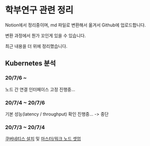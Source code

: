 # 학부연구 관련 정리

Notion에서 정리중이며, md 파일로 변환해서 옮겨서 Github에 업로드합니다.

변환 과정에서 뭔가 꼬인게 있을 수 있습니다.

최근 내용을 더 위에 정리했습니다.


## Kubernetes 분석

### 20/7/6 ~ 

노드 간 연결 인터페이스 고정 진행중...


### 20/7/4 ~ 20/7/6

기본 성능(latency / throughput) 확인 진행중... -> 중단

### 20/7/3 ~ 20/7/4

[쿠버네티스 설치](https://github.com/devquint/network_research/blob/master/Kubernetes_install_basic.md) 및 [마스터/워크 노드 셋업](https://github.com/devquint/network_research/blob/master/kubernetes_master_worker_setup.md)
